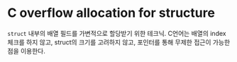 # C overflow allocation for structure

`struct` 내부의 배열 필드를 가변적으로 할당받기 위한 테크닉.
C언어는 배열의 index 체크를 하지 않고, struct의 크기를 고려하지 않고, 포인터를 통해 무제한 접근이
가능한 점을 이용한다.
